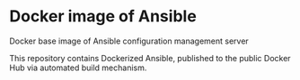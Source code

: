 # Docker image of Ansible
Docker base image of Ansible configuration management server

This repository contains Dockerized Ansible, published to the public Docker Hub via automated build mechanism.

